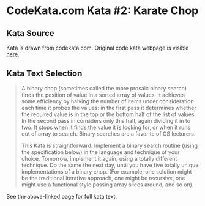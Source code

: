 # CodeKata.com Kata #2: Karate Chop

## Kata Source

Kata is drawn from codekata.com. Original code kata webpage is visible
[here](http://codekata.com/kata/kata02-karate-chop/).

## Kata Text Selection

> A binary chop (sometimes called the more prosaic binary search) finds the
> position of value in a sorted array of values. It achieves some efficiency
> by halving the number of items under consideration each time it probes the
> values: in the first pass it determines whether the required value is in the
> top or the bottom half of the list of values. In the second pass in considers
> only this half, again dividing it in to two. It stops when it finds the value
> it is looking for, or when it runs out of array to search. Binary searches are
> a favorite of CS lecturers.
>
> This Kata is straightforward. Implement a binary search routine (using the
> specification below) in the language and technique of your choice. Tomorrow,
> implement it again, using a totally different technique. Do the same the next
> day, until you have five totally unique implementations of a binary chop. (For
> example, one solution might be the traditional iterative approach, one might
> be recursive, one might use a functional style passing array slices around,
> and so on).

See the above-linked page for full kata text.
